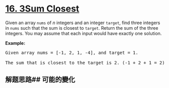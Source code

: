 # [16. 3Sum Closest](https://leetcode-cn.com/problems/3sum-closest/)
Given an array <code>nums</code> of _n_ integers and an integer <code>target</code>, find three integers in <code>nums</code> such that the sum is closest to <code>target</code>. Return the sum of the three integers. You may assume that each input would have exactly one solution.

**Example:**


<pre>Given array nums = [-1, 2, 1, -4], and target = 1.

The sum that is closest to the target is 2. (-1 + 2 + 1 = 2).
</pre>

## 解题思路## 可能的變化